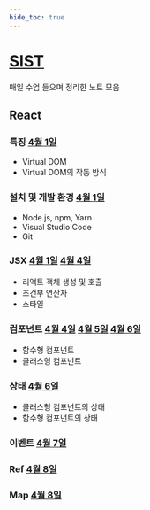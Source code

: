```yaml
---
hide_toc: true
---
```


# [SIST](https://github.com/jhmin-dev/SIST)

매일 수업 들으며 정리한 노트 모음

## React

### 특징 [4월 1일](0401.md)

- Virtual DOM
- Virtual DOM의 작동 방식

### 설치 및 개발 환경 [4월 1일](0401.md)

- Node.js, npm, Yarn
- Visual Studio Code
- Git

### JSX [4월 1일](0401.md) [4월 4일](0404.md)

- 리액트 객체 생성 및 호출
- 조건부 연산자
- 스타일

### 컴포넌트 [4월 4일](0404.md) [4월 5일](0405.md) [4월 6일](0406.md)

- 함수형 컴포넌트
- 클래스형 컴포넌트

### 상태 [4월 6일](0406.md)

- 클래스형 컴포넌트의 상태
- 함수형 컴포넌트의 상태

### 이벤트 [4월 7일](0407.md)

### Ref [4월 8일](0408.md)

### Map [4월 8일](0408.md)
